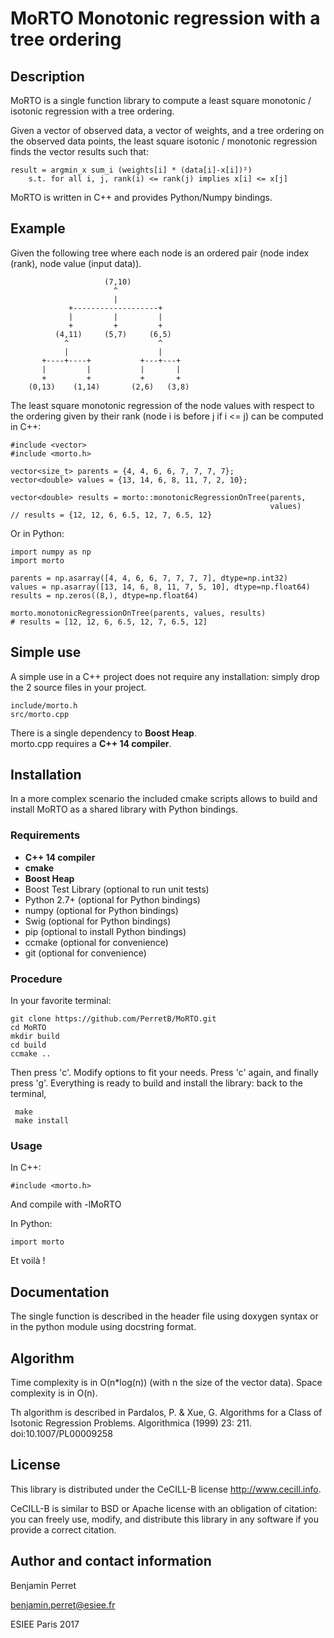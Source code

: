 MoRTO Monotonic regression with a tree ordering
===============================================

Description
-----------

MoRTO is a single function library to compute a least square monotonic / isotonic regression with a tree ordering.

Given a vector of observed data, a vector of weights, and a tree ordering on the observed data points,
the least square isotonic / monotonic regression finds the vector results such that:

    result = argmin_x sum_i (weights[i] * (data[i]-x[i])²)
        s.t. for all i, j, rank(i) <= rank(j) implies x[i] <= x[j]

MoRTO is written in C++ and provides Python/Numpy bindings.



Example
-------
Given the following tree where each node is an ordered pair (node index (rank), node value (input data)).
                                    
                         (7,10)
                           ^
                           |
                 +-------------------+
                 |         |         |
                 +         +         +
              (4,11)     (5,7)     (6,5)
                ^                    ^
                |                    |
           +----+----+           +---+---+
           |         |           |       |
           +         +           +       +
        (0,13)    (1,14)       (2,6)   (3,8)
    
The least square monotonic regression of the node values with respect to the 
ordering given by their rank (node i is before j if i <= j) can be computed in C++:
 
    #include <vector>
    #include <morto.h>
    
    vector<size_t> parents = {4, 4, 6, 6, 7, 7, 7, 7};
    vector<double> values = {13, 14, 6, 8, 11, 7, 2, 10};
    
    vector<double> results = morto::monotonicRegressionOnTree(parents, 
                                                              values)
    // results = {12, 12, 6, 6.5, 12, 7, 6.5, 12}
     

Or in Python:

    import numpy as np
    import morto
    
    parents = np.asarray([4, 4, 6, 6, 7, 7, 7, 7], dtype=np.int32)
    values = np.asarray([13, 14, 6, 8, 11, 7, 5, 10], dtype=np.float64)
    results = np.zeros((8,), dtype=np.float64)
    
    morto.monotonicRegressionOnTree(parents, values, results)
    # results = [12, 12, 6, 6.5, 12, 7, 6.5, 12]


Simple use
----------

A simple use in a C++ project does not require any installation: 
simply drop the 2 source files in your project.

    include/morto.h
    src/morto.cpp
    
There is a single dependency to **Boost Heap**.    
morto.cpp requires a **C++ 14 compiler**.  

Installation
------------

In a more complex scenario the included cmake scripts allows to build and install MoRTO as a shared library with 
Python bindings.

### Requirements
* **C++ 14 compiler**
* **cmake**
* **Boost Heap**
* Boost Test Library (optional to run unit tests)
* Python 2.7+ (optional for Python bindings)
* numpy (optional for Python bindings)
* Swig (optional for Python bindings)
* pip (optional to install Python bindings)
* ccmake (optional for convenience)
* git (optional for convenience)

### Procedure

In your favorite terminal:

    git clone https://github.com/PerretB/MoRTO.git
    cd MoRTO
    mkdir build
    cd build
    ccmake ..

Then press 'c'. Modify options to fit your needs. 
Press 'c' again, and finally press 'g'. 
Everything is ready to build and install the library: back to the terminal,

     make
     make install

### Usage

In C++: 

    #include <morto.h>

And compile with -lMoRTO

In Python:

    import morto
    
Et voilà !

Documentation
-------------

The single function is described in the header file using doxygen syntax or in the python module using docstring format.


Algorithm
---------

Time complexity is in O(n*log(n)) (with n the size of the vector data).
Space complexity is in O(n).

Th algorithm is described in Pardalos, P. & Xue, G. Algorithms for a Class of Isotonic Regression Problems.
Algorithmica (1999) 23: 211. doi:10.1007/PL00009258


License
-------

This library is distributed under the CeCILL-B license http://www.cecill.info.

CeCILL-B is similar to BSD or Apache license with an obligation of citation: you can freely use, modify,
and distribute this library in any software if you provide a correct citation.

Author and contact information
------------------------------

Benjamin Perret

benjamin.perret@esiee.fr

ESIEE Paris 2017